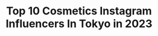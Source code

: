---
title: Top 10 Cosmetics Instagram Influencers In Tokyo in 2023
description: >-
  Find top cosmetics Instagram influencers in Tokyo in 2023. Most popular hashtags: #pr #stayhome #fashion #cosmetics.
platform: Instagram
hits: 62
text_top: Identify the most popular Instagram accounts on inBeat.
text_bottom: Our platform has 62 Instagram influencers like this in Tokyo, Japan for you to pitch.
profiles:
  - username: "mamiset"
    fullname: >-
      瀬戸 麻実　セトマミ
    bio: >-
      🇯🇵 美容家 色×形×質感で無限大の #マミ様メイク #メイクアップのための色彩学 マミ様メイク書籍大人気爆走中📚
    location: "Japan"
    followers: 83148
    engagement: 157
    commentsToLikes: 0.009347
    id: ck0vwpyj1v0at0i19lj9aw76z
    verified: true
    hashtags: "#makeup, #cosmetics, #tokyo, #beauty"
  - username: "hoshinoko728"
    fullname: >-
      𝕙𝕠𝕤𝕙𝕚𝕟𝕠𝕜𝕠
    bio: >-
      ¹⁹⁹²⁰⁷²⁸ お仕事依頼は💌へ □ 𝚃𝚘𝚔𝚢𝚘 □ 𝚈𝚘𝚞𝚃𝚞𝚋𝚎𝚛 □ 𝙼𝚢 𝚏𝚊𝚖𝚒𝚕𝚢 𝚑𝚊𝚜 𝚝𝚑𝚛𝚎𝚎 𝚙𝚎𝚘𝚙𝚕𝚎. ............. ▼ 𝙸𝚗𝚝𝚎𝚛𝚒𝚘𝚛 @s_home_728 ▼ 𝚌𝚘𝚖𝚒𝚗𝚐 𝚜𝚘𝚘𝚗♥ @aprily.official ▼ 𝚈𝚘𝚞𝚃𝚞𝚋𝚎
    location: "Japan"
    followers: 107585
    engagement: 505
    commentsToLikes: 0.012423
    id: ck6ugjknq3ek20j71ex306fes
    verified: false
    hashtags: "#stayhome, #pr, #youtube, #ootd"
  - username: "shihoriiin49"
    fullname: >-
      ʂᴴᴵᴴᵒᴿᴵᴺ❤︎
    bio: >-
      @plume_mignon Producer 👗167cm 宝島社sweet official instagirl🍒 ❤︎disney❤︎fashion❤︎sweets❤︎cosme お仕事依頼→DMへお願いします💌
    location: "Japan"
    followers: 37730
    engagement: 158
    commentsToLikes: 0.006802
    id: ck0tzgwv7qdsg0i19ph0woceo
    verified: false
    hashtags: "#casetify, #village, #shihorin, #makeup"
  - username: "__rihostagram__"
    fullname: >-
      中村里帆
    bio: >-
      アミューズ所属 高知県出身 21歳 Ray専属モデル
    location: "Japan"
    followers: 55761
    engagement: 727
    commentsToLikes: 0.006911
    id: ck14iw0xyhf0h0i19vkxif2ax
    verified: true
    hashtags: "#fila, #mini, #01"
  - username: "rsk_0315"
    fullname: >-
      RISAKO_ISHIKAWA
    bio: >-
      Official Instagram/Model 🌹 Space Craft 所属
    location: "Japan"
    followers: 78911
    engagement: 123
    commentsToLikes: 0.004473
    id: ck5zr8692w3650i14jkf1aw0z
    verified: true
    hashtags: "#osaji, #pr, #cafe, #elendeek"
  - username: "bis_web"
    fullname: >-
      b i s
    bio: >-
      bis [ビス] 🌼偶数月1日発売 ﻿﻿﻿ ﻿﻿𝐰𝐢𝐭𝐡 𝐚 𝐠𝐢𝐫𝐥 𝐨𝐟 𝐦𝐲 𝐡𝐞𝐚𝐫𝐭 ﻿﻿いつまでもガーリーな心を持ち続ける人のための ファッションカルチャーマガジン @bis_web / #bis_web をつけてポストしてね♡﻿﻿﻿ ﻿﻿since2017 ©︎光文社
    location: "Japan"
    followers: 154618
    engagement: 165
    commentsToLikes: 0.023614
    id: ck5hndx1ynm7j0i11xu80l4d8
    verified: false
    hashtags: "#homecafe, #sweetestcherry, #bis, #jo1"
  - username: "seika_etoile__11"
    fullname: >-
      🎀seika 🎀
    bio: >-
      全休6日のお茶大生です。✎ ❤︎ 𝐜𝐚𝐟𝐞┊𝐟𝐚𝐬𝐡𝐢𝐨𝐧┊ 𝐩𝐢𝐧𝐤 ❤︎ #せいかのコーディネート💍﻿ #せいかのカフェ巡り💒﻿ インスタは私が作ったおとぎ話🏹
    location: "Japan"
    followers: 11773
    engagement: 351
    commentsToLikes: 0.009918
    id: ck6tzgk419knp0j719fcswgw2
    verified: false
    hashtags: "#afternoontea, #cafe, #salondelouis, #honeysalon"
  - username: "nana.0312"
    fullname: >-
      三井菜那 ❁ Nana Mitsui
    bio: >-
      𝑀𝑜𝑑𝑒𝑙𓆉𝐿𝑖𝑣𝑒𝑟 171㎝ . ☽ andGIRL スーパーメイツ ⟡ MAQUIA.美人百花.CLASSY. with etc . ‎✎ܚお仕事のご依頼はDM or Mailまで
    location: "Japan"
    followers: 26456
    engagement: 122
    commentsToLikes: 0.027371
    id: ckaous46r1ksf0i78pml40s94
    verified: false
    hashtags: "#gu, #snidel, #pr, #caseiphone"
  - username: "maripo_jp"
    fullname: >-
      M A R I 🌐 神林真里
    bio: >-
      📍Based in Tokyo 🗣Japanese | English | Mandarin 🎖Ambassador: @odlo_japan @finc_app - #maripo_fitness - #maripo_beauty - #maripo_fashion
    location: "Japan"
    followers: 29630
    engagement: 178
    commentsToLikes: 0.012914
    id: ck14i2zyrddu80i19pfnkl5to
    verified: false
    hashtags: "#maripo, #scandi, #pr, #koreancosmetics"
  - username: "aoyagifumiko"
    fullname: >-
      青柳文子／Fumiko Aoyagi
    bio: >-
      🇯🇵model やめるかもしれないけどyoutubeが始まりました。。チャンネル登録者数が増えたら続けます、よかったら見てみてください。。！ お仕事は➡️watanabe@asobisystem.com DMは返信できません🙏 ✈️#なんとか_trip
    location: "Japan"
    followers: 214790
    engagement: 156
    commentsToLikes: 0.002929
    id: ck55q9ddqcfml0i111f73wk72
    verified: true
    hashtags: "#stylehint, #claska, #stayhome, #pr"
---